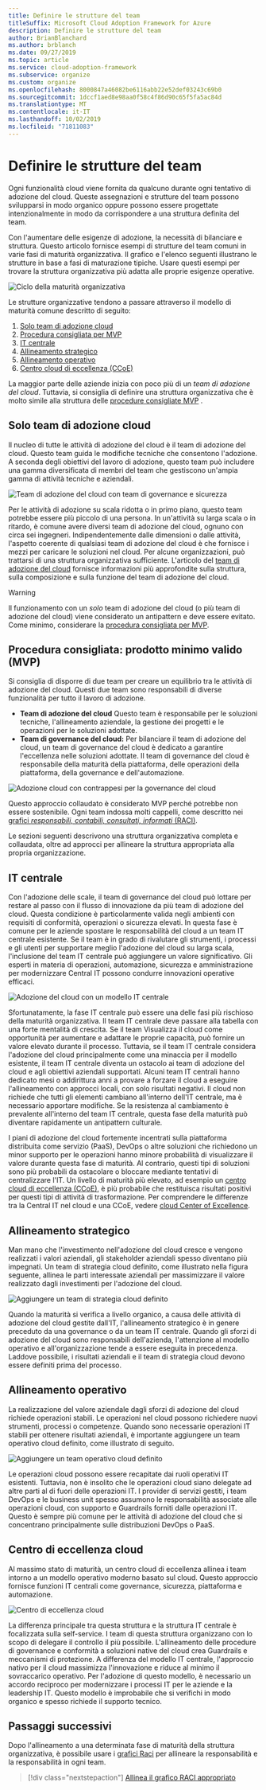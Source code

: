 ```yaml
---
title: Definire le strutture del team
titleSuffix: Microsoft Cloud Adoption Framework for Azure
description: Definire le strutture del team
author: BrianBlanchard
ms.author: brblanch
ms.date: 09/27/2019
ms.topic: article
ms.service: cloud-adoption-framework
ms.subservice: organize
ms.custom: organize
ms.openlocfilehash: 8000847a46082be6116abb22e52def03243c69b0
ms.sourcegitcommit: 1dccf1aed8e98aa0f58c4f86d90c65f5fa5ac84d
ms.translationtype: MT
ms.contentlocale: it-IT
ms.lasthandoff: 10/02/2019
ms.locfileid: "71811083"
---
```

# <a name="establish-team-structures"></a>Definire le strutture del team

Ogni funzionalità cloud viene fornita da qualcuno durante ogni tentativo di adozione del cloud. Queste assegnazioni e strutture del team possono svilupparsi in modo organico oppure possono essere progettate intenzionalmente in modo da corrispondere a una struttura definita del team.

Con l'aumentare delle esigenze di adozione, la necessità di bilanciare e struttura. Questo articolo fornisce esempi di strutture del team comuni in varie fasi di maturità organizzativa. Il grafico e l'elenco seguenti illustrano le strutture in base a fasi di maturazione tipiche. Usare questi esempi per trovare la struttura organizzativa più adatta alle proprie esigenze operative.

![Ciclo della maturità organizzativa](../_images/ready/org-ready-maturity.png)

Le strutture organizzative tendono a passare attraverso il modello di maturità comune descritto di seguito:

1. [Solo team di adozione cloud](#cloud-adoption-team-only)
2. [Procedura consigliata per MVP](#best-practice-minimum-viable-product-mvp)
3. [IT centrale](#central-it)
4. [Allineamento strategico](#strategic-alignment)
5. [Allineamento operativo](#operational-alignment)
6. [Centro cloud di eccellenza (CCoE)](#cloud-center-of-excellence)

La maggior parte delle aziende inizia con poco più di un *team di adozione del cloud*. Tuttavia, si consiglia di definire una struttura organizzativa che è molto simile alla struttura delle [procedure consigliate MVP](#best-practice-minimum-viable-product-mvp) .

## <a name="cloud-adoption-team-only"></a>Solo team di adozione cloud

Il nucleo di tutte le attività di adozione del cloud è il team di adozione del cloud. Questo team guida le modifiche tecniche che consentono l'adozione. A seconda degli obiettivi del lavoro di adozione, questo team può includere una gamma diversificata di membri del team che gestiscono un'ampia gamma di attività tecniche e aziendali.

![Team di adozione del cloud con team di governance e sicurezza](../_images/ready/org-ready-adoption-only.png)

Per le attività di adozione su scala ridotta o in primo piano, questo team potrebbe essere più piccolo di una persona. In un'attività su larga scala o in ritardo, è comune avere diversi team di adozione del cloud, ognuno con circa sei ingegneri. Indipendentemente dalle dimensioni o dalle attività, l'aspetto coerente di qualsiasi team di adozione del cloud è che fornisce i mezzi per caricare le soluzioni nel cloud. Per alcune organizzazioni, può trattarsi di una struttura organizzativa sufficiente. L'articolo del [team di adozione del cloud](./cloud-adoption.md) fornisce informazioni più approfondite sulla struttura, sulla composizione e sulla funzione del team di adozione del cloud.

> [!WARNING]
> Il funzionamento con un *solo* team di adozione del cloud (o più team di adozione del cloud) viene considerato un antipattern e deve essere evitato. Come minimo, considerare la [procedura consigliata per MVP](#best-practice-minimum-viable-product-mvp).

## <a name="best-practice-minimum-viable-product-mvp"></a>Procedura consigliata: prodotto minimo valido (MVP)

Si consiglia di disporre di due team per creare un equilibrio tra le attività di adozione del cloud. Questi due team sono responsabili di diverse funzionalità per tutto il lavoro di adozione.

- **Team di adozione del cloud** Questo team è responsabile per le soluzioni tecniche, l'allineamento aziendale, la gestione dei progetti e le operazioni per le soluzioni adottate.
- **Team di governance del cloud:** Per bilanciare il team di adozione del cloud, un team di governance del cloud è dedicato a garantire l'eccellenza nelle soluzioni adottate. Il team di governance del cloud è responsabile della maturità della piattaforma, delle operazioni della piattaforma, della governance e dell'automazione.

![Adozione cloud con contrappesi per la governance del cloud](../_images/ready/org-ready-best-practice.png)

Questo approccio collaudato è considerato MVP perché potrebbe non essere sostenibile. Ogni team indossa molti cappelli, come descritto nei [grafici *responsabili, contabili, consultati, informati* (RACI)](./raci-alignment.md).

Le sezioni seguenti descrivono una struttura organizzativa completa e collaudata, oltre ad approcci per allineare la struttura appropriata alla propria organizzazione.

## <a name="central-it"></a>IT centrale

Con l'adozione delle scale, il team di governance del cloud può lottare per restare al passo con il flusso di innovazione da più team di adozione del cloud. Questa condizione è particolarmente valida negli ambienti con requisiti di conformità, operazioni o sicurezza elevati. In questa fase è comune per le aziende spostare le responsabilità del cloud a un team IT centrale esistente. Se il team è in grado di rivalutare gli strumenti, i processi e gli utenti per supportare meglio l'adozione del cloud su larga scala, l'inclusione del team IT centrale può aggiungere un valore significativo. Gli esperti in materia di operazioni, automazione, sicurezza e amministrazione per modernizzare Central IT possono condurre innovazioni operative efficaci.

![Adozione del cloud con un modello IT centrale](../_images/ready/org-ready-central-it.png)

Sfortunatamente, la fase IT centrale può essere una delle fasi più rischioso della maturità organizzativa. Il team IT centrale deve passare alla tabella con una forte mentalità di crescita. Se il team Visualizza il cloud come opportunità per aumentare e adattare le proprie capacità, può fornire un valore elevato durante il processo. Tuttavia, se il team IT centrale considera l'adozione del cloud principalmente come una minaccia per il modello esistente, il team IT centrale diventa un ostacolo ai team di adozione del cloud e agli obiettivi aziendali supportati. Alcuni team IT centrali hanno dedicato mesi o addirittura anni a provare a forzare il cloud a eseguire l'allineamento con approcci locali, con solo risultati negativi. Il cloud non richiede che tutti gli elementi cambiano all'interno dell'IT centrale, ma è necessario apportare modifiche. Se la resistenza al cambiamento è prevalente all'interno del team IT centrale, questa fase della maturità può diventare rapidamente un antipattern culturale.

I piani di adozione del cloud fortemente incentrati sulla piattaforma distribuita come servizio (PaaS), DevOps o altre soluzioni che richiedono un minor supporto per le operazioni hanno minore probabilità di visualizzare il valore durante questa fase di maturità. Al contrario, questi tipi di soluzioni sono più probabili da ostacolare o bloccare mediante tentativi di centralizzare l'IT. Un livello di maturità più elevato, ad esempio un [centro cloud di eccellenza (CCoE)](#cloud-center-of-excellence), è più probabile che restituisca risultati positivi per questi tipi di attività di trasformazione. Per comprendere le differenze tra la Central IT nel cloud e una CCoE, vedere [cloud Center of Excellence](./cloud-center-of-excellence.md).

## <a name="strategic-alignment"></a>Allineamento strategico

Man mano che l'investimento nell'adozione del cloud cresce e vengono realizzati i valori aziendali, gli stakeholder aziendali spesso diventano più impegnati. Un team di strategia cloud definito, come illustrato nella figura seguente, allinea le parti interessate aziendali per massimizzare il valore realizzato dagli investimenti per l'adozione del cloud.

![Aggiungere un team di strategia cloud definito](../_images/ready/org-ready-strategy-aligned.png)

Quando la maturità si verifica a livello organico, a causa delle attività di adozione del cloud gestite dall'IT, l'allineamento strategico è in genere preceduto da una governance o da un team IT centrale. Quando gli sforzi di adozione del cloud sono responsabili dell'azienda, l'attenzione al modello operativo e all'organizzazione tende a essere eseguita in precedenza. Laddove possibile, i risultati aziendali e il team di strategia cloud devono essere definiti prima del processo.

## <a name="operational-alignment"></a>Allineamento operativo

La realizzazione del valore aziendale dagli sforzi di adozione del cloud richiede operazioni stabili. Le operazioni nel cloud possono richiedere nuovi strumenti, processi o competenze. Quando sono necessarie operazioni IT stabili per ottenere risultati aziendali, è importante aggiungere un team operativo cloud definito, come illustrato di seguito.

![Aggiungere un team operativo cloud definito](../_images/ready/org-ready-operations-aligned.png)

Le operazioni cloud possono essere recapitate dai ruoli operativi IT esistenti. Tuttavia, non è insolito che le operazioni cloud siano delegate ad altre parti al di fuori delle operazioni IT. I provider di servizi gestiti, i team DevOps e le business unit spesso assumono le responsabilità associate alle operazioni cloud, con supporto e Guardrails forniti dalle operazioni IT. Questo è sempre più comune per le attività di adozione del cloud che si concentrano principalmente sulle distribuzioni DevOps o PaaS.

## <a name="cloud-center-of-excellence"></a>Centro di eccellenza cloud

Al massimo stato di maturità, un centro cloud di eccellenza allinea i team intorno a un modello operativo moderno basato sul cloud. Questo approccio fornisce funzioni IT centrali come governance, sicurezza, piattaforma e automazione.

![Centro di eccellenza cloud](../_images/ready/org-ready-ccoe.png)

La differenza principale tra questa struttura e la struttura IT centrale è focalizzata sulla self-service. I team di questa struttura organizzano con lo scopo di delegare il controllo il più possibile. L'allineamento delle procedure di governance e conformità a soluzioni native del cloud crea Guardrails e meccanismi di protezione. A differenza del modello IT centrale, l'approccio nativo per il cloud massimizza l'innovazione e riduce al minimo il sovraccarico operativo. Per l'adozione di questo modello, è necessario un accordo reciproco per modernizzare i processi IT per le aziende e la leadership IT. Questo modello è improbabile che si verifichi in modo organico e spesso richiede il supporto tecnico.

## <a name="next-steps"></a>Passaggi successivi

Dopo l'allineamento a una determinata fase di maturità della struttura organizzativa, è possibile usare i [grafici Raci](./raci-alignment.md) per allineare la responsabilità e la responsabilità in ogni team.

> [!div class="nextstepaction"]
> [Allinea il grafico RACI appropriato](./raci-alignment.md)

